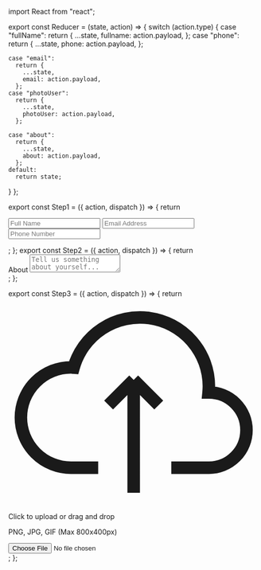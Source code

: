 import React from "react";

export const Reducer = (state, action) => {
  switch (action.type) {
    case "fullName":
      return {
        ...state,
        fullname: action.payload,
      };
    case "phone":
      return {
        ...state,
        phone: action.payload,
      };

    case "email":
      return {
        ...state,
        email: action.payload,
      };
    case "photoUser":
      return {
        ...state,
        photoUser: action.payload,
      };

    case "about":
      return {
        ...state,
        about: action.payload,
      };
    default:
      return state;
  }
};

export const Step1 = ({ action, dispatch }) => {
  return <div>  <form className="space-y-4">
                <input
                  type="text"
                  placeholder="Full Name"
                  className="w-full px-4 py-3 rounded-md border border-yellow-300 focus:outline-none focus:ring-2 focus:ring-yellow-500"
                />
                <input
                  type="email"
                  placeholder="Email Address"
                  className="w-full px-4 py-3 rounded-md border border-yellow-300 focus:outline-none focus:ring-2 focus:ring-yellow-500"
                />
                <input
                  type="tel"
                  placeholder="Phone Number"
                  className="w-full px-4 py-3 rounded-md border border-yellow-300 focus:outline-none focus:ring-2 focus:ring-yellow-500"
                />
              </form></div>;
};
export const Step2 = ({ action, dispatch }) => {
  return <div> <div>
                <label
                  htmlFor="about"
                  className="block mb-2 text-sm font-medium text-yellow-500"
                >
                  About
                </label>
                <textarea
                  id="about"
                  rows={4}
                  className="block w-full p-3 text-sm text-gray-600 bg-gray-50 rounded-lg border border-yellow-300  focus:border-yellow-500"
                  placeholder="Tell us something about yourself..."
                ></textarea>
              </div></div>;
};

export const Step3 = ({ action, dispatch }) => {
  return <div> <div className="flex items-center justify-center w-full">
                <label
                  htmlFor="dropzone-file"
                  className="flex flex-col items-center justify-center w-full h-64 border-2 border-dashed border-yellow-400 rounded-lg cursor-pointer bg-yellow-50 hover:bg-yellow-100 transition"
                >
                  <div className="flex flex-col items-center justify-center pt-5 pb-6">
                    <svg
                      className="w-8 h-8 mb-4 text-yellow-500"
                      aria-hidden="true"
                      xmlns="http://www.w3.org/2000/svg"
                      fill="none"
                      viewBox="0 0 20 16"
                    >
                      <path
                        stroke="currentColor"
                        strokeLinecap="round"
                        strokeLinejoin="round"
                        strokeWidth="2"
                        d="M13 13h3a3 3 0 0 0 0-6h-.025A5.56 5.56 0 0 0 16 6.5 5.5 5.5 0 0 0 5.207 5.021C5.137 5.017 5.071 5 5 5a4 4 0 0 0 0 8h2.167M10 15V6m0 0L8 8m2-2 2 2"
                      />
                    </svg>
                    <p className="mb-2 text-sm text-gray-600">
                      <span className="font-semibold">Click to upload</span> or
                      drag and drop
                    </p>
                    <p className="text-xs text-gray-500">
                      PNG, JPG, GIF (Max 800x400px)
                    </p>
                  </div>
                  <input id="dropzone-file" type="file" className="hidden" />
                </label>
              </div></div>;
};

